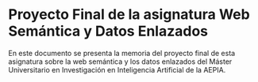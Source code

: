 # Proyecto Final de la asignatura Web Semántica y Datos Enlazados

En este documento se presenta la memoria del proyecto final de esta asignatura sobre la web semántica y los datos enlazados del Máster Universitario en Investigación en Inteligencia Artificial de la AEPIA.